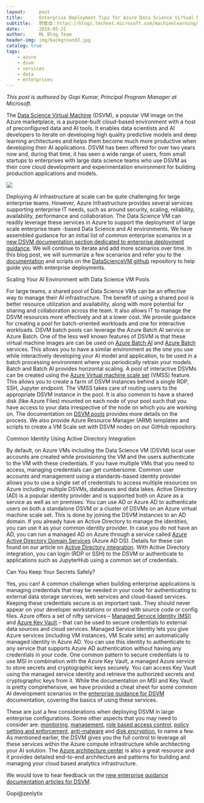 ```yaml
---
layout:     post
title:      Enterprise Deployment Tips for Azure Data Science Virtual Machine (DSVM)
subtitle:   转载自：https://blogs.technet.microsoft.com/machinelearning/2018/05/21/enterprise-deployment-tips-for-azure-data-science-virtual-machine-dsvm/
date:       2018-05-21
author:     ML Blog Team
header-img: img/background3.jpg
catalog: true
tags:
    - azure
    - dsvm
    - services
    - data
    - enterprises
---
```


*This post is authored by Gopi Kumar, Principal Program Manager at Microsoft.*

The [Data Science Virtual Machine](http://aka.ms/dsvm) (DSVM), a popular VM image on the Azure marketplace, is a purpose-built cloud-based environment with a host of preconfigured data and AI tools. It enables data scientists and AI developers to iterate on developing high quality predictive models and deep learning architectures and helps them become much more productive when developing their AI applications. DSVM has been offered for over two years now and, during that time, it has seen a wide range of users, from small startups to enterprises with large data science teams who use DSVM as their core cloud development and experimentation environment for building production applications and models.

![](https://msdnshared.blob.core.windows.net/media/2018/05/051818_2227_EnterpriseD1.png)


Deploying AI infrastructure at scale can be quite challenging for large enterprise teams. However, Azure Infrastructure provides several services supporting enterprise IT needs, such as around security, scaling, reliability, availability, performance and collaboration. The Data Science VM can readily leverage these services in Azure to support the deployment of large scale enterprise team -based Data Science and AI environments. We have assembled guidance for an initial list of common enterprise scenarios in a [new DSVM documentation section dedicated to enterprise deployment guidance](http://aka.ms/dsvm/enterprise). We will continue to iterate and add more scenarios over time. In this blog post, we will summarize a few scenarios and refer you to the [documentation](http://aka.ms/dsvm/enterprise) and scripts on the [DataScienceVM github](http://aka.ms/dsvm/github) repository to help guide you with enterprise deployments.

Scaling Your AI Environment with Data Science VM Pools

For large teams, a shared pool of Data Science VMs can be an effective way to manage their AI infrastructure. The benefit of using a shared pool is better resource utilization and availability, along with more potential for sharing and collaboration across the team. It also allows IT to manage the DSVM resources more effectively and at a lower cost. We provide guidance for creating a pool for batch-oriented workloads and one for interactive workloads. DSVM batch pools can leverage the Azure Batch AI service or Azure Batch. One of the less well known features of DSVM is that these virtual machine images are can be used on [Azure Batch AI](https://azure.microsoft.com/services/batch-ai) and [Azure Batch](https://azure.microsoft.com/services/batch) services. This allows you to have a similar environment as the one you use while interactively developing your AI model and application, to be used in a batch processing environment where you periodically retrain your models. Batch and Batch AI provides horizontal scaling. A pool of interactive DSVMs can be created using the [Azure Virtual machine scale set](https://azure.microsoft.com/services/virtual-machine-scale-sets) (VMSS) feature. This allows you to create a farm of DSVM instances behind a single RDP, SSH, Jupyter endpoint. The VMSS takes care of routing users to the appropriate DSVM instance in the pool. It is also common to have a shared disk (like Azure Files) mounted on each node of your pool such that you have access to your data irrespective of the node on which you are working on. The documentation on [DSVM pools](https://docs.microsoft.com/azure/machine-learning/data-science-virtual-machine/dsvm-pools) provides more details on the process. We also provide Azure Resource Manager (ARM) templates and scripts to create a VM Scale set with DSVM nodes on our GitHub repository.

Common Identity Using Active Directory Integration

By default, on Azure VMs including the Data Science VM (DSVM) local user accounts are created while provisioning the VM and the users authenticate to the VM with these credentials. If you have multiple VMs that you need to access, managing credentials can get cumbersome. Common user accounts and management using a standards-based identity provider allows you to use a single set of credentials to access multiple resources on Azure including multiple DSVMs, databases and data lakes. Active Directory (AD) is a popular identity provider and is supported both on Azure as a service as well as on premises. You can use AD or Azure AD to authenticate users on both a standalone DSVM or a cluster of DSVMs on an Azure virtual machine scale set. This is done by joining the DSVM instances to an AD domain. If you already have an Active Directory to manage the identities, you can use it as your common identity provider. In case you do not have an AD, you can run a managed AD on Azure through a service called [Azure Active Directory Domain Services](https://docs.microsoft.com/azure/active-directory-domain-services) (Azure AD DS). Details for these can found on our article on [Active Directory integration](https://docs.microsoft.com/en-us/azure/machine-learning/data-science-virtual-machine/dsvm-common-identity). With Active Directory integration, you can login (RDP or SSH) to the DSVM or authenticate to applications such as JupyterHub using a common set of credentials.

Can You Keep Your Secrets Safely?

Yes, you can! A common challenge when building enterprise applications is managing credentials that may be needed in your code for authenticating to external data storage services, web services and cloud-based services. Keeping these credentials secure is an important task. They should never appear on your developer workstations or stored with source code or config files. Azure offers a set of nifty services – [Managed Service Identity (MSI)](https://docs.microsoft.com/azure/active-directory/managed-service-identity/overview) and [Azure Key Vault](https://docs.microsoft.com/azure/key-vault) – that can be used to secure credentials to external data sources and cloud services. Managed Service Identity lets you give Azure services (including VM instances, VM Scale sets) an automatically managed identity in Azure AD. You can use this identity to authenticate to any service that supports Azure AD authentication without having any credentials in your code. One common pattern to secure credentials is to use MSI in combination with the Azure Key Vault, a managed Azure service to store secrets and cryptographic keys securely. You can access Key Vault using the managed service identity and retrieve the authorized secrets and cryptographic keys from it. While the documentation on MSI and Key Vault is pretty comprehensive, we have provided a cheat sheet for some common AI development scenarios in the [enterprise guidance for DSVM](https://docs.microsoft.com/azure/machine-learning/data-science-virtual-machine/dsvm-secure-access-keys) documentation, covering the basics of using these services.

These are just a few considerations when deploying DSVM in large enterprise configurations. Some other aspects that you may need to consider are: [monitoring](https://docs.microsoft.com/azure/virtual-machines/windows/monitor), [management](https://docs.microsoft.com/azure/virtual-machines/windows/maintenance-and-updates), [role based access control](https://docs.microsoft.com/azure/role-based-access-control/overview), [policy setting and enforcement](https://docs.microsoft.com/azure/azure-policy/azure-policy-introduction), [anti-malware](https://docs.microsoft.com/azure/security/azure-security-antimalware) and [disk encryption](https://docs.microsoft.com/azure/virtual-machines/windows/encrypt-disks), to name a few. As mentioned earlier, the DSVM gives you the full control to leverage all these services within the Azure compute infrastructure while architecting your AI solution. The [Azure architecture center](https://docs.microsoft.com/azure/architecture) is also a great resource and it provides detailed end-to-end architecture and patterns for building and managing your cloud based analytics infrastructure.

We would love to hear feedback on the [new enterprise guidance documentation articles for DSVM](http://aka.ms/dsvm/enterprise).

Gopi@zenlytix

